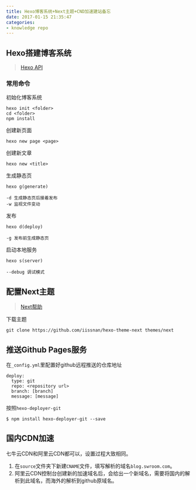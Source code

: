```yaml
---
title: Hexo博客系统+Next主题+CND加速建站备忘
date: 2017-01-15 21:35:47
categories: 
- knowledge repo
---
```

## Hexo搭建博客系统
> [Hexo API](https://hexo.io/zh-cn/docs/)

### 常用命令
初始化博客系统
```
hexo init <folder>
cd <folder>
npm install
```

创建新页面
```
hexo new page <page>
```

<!-- more -->

创建新文章
```
hexo new <title>
```

生成静态页
```
hexo g(generate)

-d 生成静态页后接着发布
-w 监视文件变动
```

发布
```
hexo d(deploy)

-g 发布前生成静态页
```

启动本地服务
```
hexo s(server)

--debug 调试模式
```

## 配置Next主题
> [Next帮助](http://theme-next.iissnan.com/getting-started.html)

下载主题
```
git clone https://github.com/iissnan/hexo-theme-next themes/next
```

## 推送Github Pages服务
在`_config.yml`里配置好github远程推送的仓库地址
```
deploy:
  type: git
  repo: <repository url>
  branch: [branch]
  message: [message]
```

按照`hexo-deployer-git`
```
$ npm install hexo-deployer-git --save
```

## 国内CDN加速
七牛云CDN和阿里云CDN都可以，设置过程大致相同。
1. 在`source`文件夹下新建`CNAME`文件，填写解析的域名`blog.swroom.com`。
2. 阿里云CDN控制台创建新的加速域名后，会给出一个新域名，需要将国内的解析到此域名，而海外的解析到github原域名。
